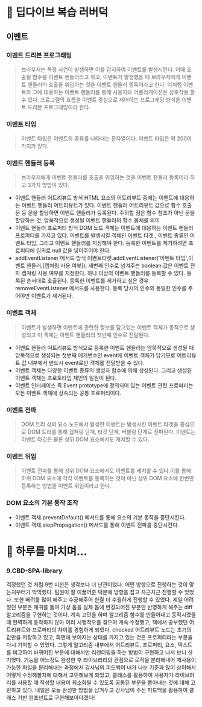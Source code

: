 # 📖 딥다이브 복습 러버덕

## 이벤트

### 이벤트 드리븐 프로그래밍

> 브라우저는 특정 사건이 발생하면 이를 감지하여 이벤트를 발생시킨다. 이때 호출될 함수를 이벤트 핸들러라고 하고, 이벤트가 발생했을 때 브라우저에게 이벤트 핸들러의 호출을 위임하는 것을 이벤트 핸들러 등록이라고 한다. 이처럼 이벤트와 그에 대응하는 이벤트 핸들러를 통해 사용자와 어플리케이션은 상호작용 할 수 있다. 프로그램의 흐름을 이벤트 중심으로 제어하는 프로그래밍 방식을 이벤트 드리븐 프로그래밍이라 한다.

### 이벤트 타입

> 이벤트 타입은 이벤트의 종류를 나타내는 문자열이다. 이벤트 타입은 약 200여 가지가 있다.

### 이벤트 핸들러 등록

> 브라우저에게 이벤트 핸들러를 호출을 위임하는 것을 이벤트 핸들러 등록이라 하고 3가지 방법이 있다.

- 이벤트 핸들러 어트리뷰트 방식
  HTML 요소의 어트리뷰트 중에는 이벤트에 대응하는 이벤트 핸들러 어트리뷰트가 있다.
  이벤트 핸들러 어트리뷰트 값으로 함수 호출문 등 문을 할당하면 이벤트 핸들러가 등록된다.
  주의할 점은 함수 참조가 아닌 문을 할당하는 것, 암묵적으로 생성될 이벤트 핸들러의 함수 몸체를 의미
- 이벤트 핸들러 프로퍼티 방식
  DOM 노드 객체는 이벤트에 대응하는 이벤트 핸들러 프로퍼티를 가지고 있다.
  이벤트를 발생시킬 객체인 이벤트 타겟 , 이벤트 종류인 이벤트 타입, 그리고 이벤트 핸들러를 지정해야 한다.
  등록한 이벤트를 제거하려면 프로퍼티에 임의로 null 값을 넣어주어야 한다.
- addEventListener 메서드 방식
  이벤트타켓.addEventListener(’이벤트 타입',이벤트 핸들러,[캡쳐링 사용 여부]);
  세번째 인수로 넘겨주는 boolean 값은 이벤트 전파 캡쳐링 사용 여부를 지정한다.
  하나 이상의 이벤트 핸들러를 등록할 수 있다. 등록된 순서대로 호출된다.
  등록한 이벤트를 제거하고 싶은 경우 removeEventListener 메서드를 사용한다.
  등록 당시의 인수와 동일한 인수를 주어야만 이벤트가 제거된다.

### 이벤트 객체

> 이벤트가 발생하면 이벤트에 관련한 정보를 담고있는 이벤트 객체가 동적으로 생성되고 이 객체는 이벤트 핸들러의 첫번째 인수로 전달된다.

- 이벤트 핸들러 어트리뷰트 방식으로 등록한 이벤트 핸들러는 암묵적으로 생성될 때 암묵적으로 생성되는 첫번째 매개변수인 event에 이벤트 객체가 담기므로 어트리뷰트 값 내부에서 반드시 event로만 객체를 전달받을 수 있다.
- 이벤트 객체는 다양한 이벤트 종류의 생성자 함수에 의해 생성된다. 그리고 생성된 이벤트 객체는 프로토타입 체인의 일원이 된다.
- 이벤트 인터페이스 즉 Event.prototype에 정의되어 있는 이벤트 관련 프로퍼티는 모든 이벤트 객체에 상속되는 공통 프로퍼티이다.

### 이벤트 전파

> DOM 트리 상의 요소 노드에서 발생한 이벤트는 발생시킨 이벤트 타겟을 중심으로 DOM 트리를 통해 캡쳐링 단계, 타깃 단계, 버블링 단계로 전파된다. 이벤트는 이벤트 타깃은 물론 상위 DOM 요소에서도 캐치할 수 있다.

### 이벤트 위임

> 이벤트 전파를 통해 상위 DOM 요소에서도 이벤트를 캐치할 수 있다.이를 통해 하위 DOM 요소에 각각 이벤트를 등록하는 것이 아닌 상위 DOM 요소에 한번만 등록하는 방법을 이벤트 위임이라고 한다.

### DOM 요소의 기본 동작 조작

- 이벤트 객체.preventDefault() 메서드를 통해 요소의 기본 동작을 중단시킨다.
- 이벤트 객체.stopPropagation() 메서드를 통해 이벤트 전파를 중단시킨다.

# 🤯 하루를 마치며…

### 9.CBD-SPA-library

걱정했던 것 처럼 9번 미션은 생각보다 더 난관이었다. 어떤 방향으로 진행하는 것이 맞는지부터가 막막했다. 팀원이 잘 이끌어준 덕분에 방향을 잡고 차근차근 진행할 수 있었다. 또한 배려를 많이 해주고 수긍해주어 한결 더 수월하게 진행할 수 있었다. 제일 어려웠던 부분은 재귀를 돌며 가상 돔을 실제 돔에 변경되어진 부분만 반영하게 해주는 diff 알고리즘을 구현하는 것이다. 계속 고민을 하며 알고리즘 함수를 만들어내고 동작시켰을 때 완벽하게 동작하지 않아 여러 시행착오를 겪으며 계속 수정했고, 책에서 공부했던 어트리뷰트와 프로퍼티의 차이를 경험하게 되었다. checked 어트리뷰트 노드는 초기의 값만을 저장하고 있고, 화면에 보여지는 상태를 가지고 있는 것은 프로퍼티라는 부분을 다시 기억할 수 있었다. 그렇게 알고리즘 내부에서 어트리뷰트, 프로퍼티, 요소, 텍스트를 비교하여 바뀌어진 부분에 대해서만 리렌더링을 하는 방법이 구현하고 나서 보니 신기했다. 기능을 어느정도 완성한 후 라이브러리의 관점으로 로직을 분리해내어 재사용이 가능한 파일을 분리해내는 과정에서 강사님의 피드백이 내가 나눈 기준과 많이 상이해서 어떻게 수정해볼지에 대해서 고민해보게 되었고, 클래스를 활용하여 사용자가 라이브러리를 사용할 때 작성할 내용이 최소화될 수 있도록 공통된 부분을 뽑아내는 것에 대해 고민하고 있다. 내일은 오늘 완성한 방법을 남겨두고 강사님이 주신 피드백을 활용하여 클래스 기반 컴포넌트로 구현해보아야겠다!
